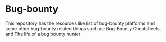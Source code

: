 # Bug-bounty
This repository has the resources like list of bug-bounty platforms and some other bug-bounty related things such as: Bug-Bounty Cheatsheets, and The life of a bug bounty hunter
